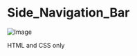 # Side_Navigation_Bar

![Image](https://github.com/user-attachments/assets/4ed942d6-de22-4799-809f-4eafcc279a42)

HTML and CSS only

